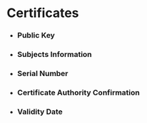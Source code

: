 # Certificates

- ### Public Key
- ### Subjects Information
- ### Serial Number
- ### Certificate Authority Confirmation
- ### Validity Date
